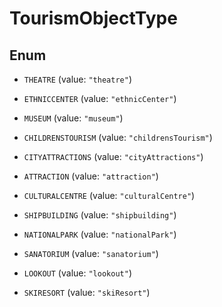 

# TourismObjectType

## Enum


* `THEATRE` (value: `"theatre"`)

* `ETHNICCENTER` (value: `"ethnicCenter"`)

* `MUSEUM` (value: `"museum"`)

* `CHILDRENSTOURISM` (value: `"childrensTourism"`)

* `CITYATTRACTIONS` (value: `"cityAttractions"`)

* `ATTRACTION` (value: `"attraction"`)

* `CULTURALCENTRE` (value: `"culturalCentre"`)

* `SHIPBUILDING` (value: `"shipbuilding"`)

* `NATIONALPARK` (value: `"nationalPark"`)

* `SANATORIUM` (value: `"sanatorium"`)

* `LOOKOUT` (value: `"lookout"`)

* `SKIRESORT` (value: `"skiResort"`)



